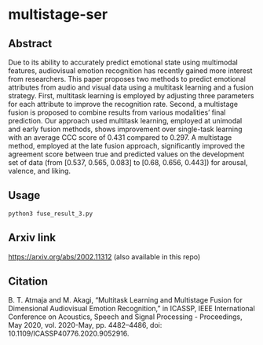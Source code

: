 # multistage-ser
## Abstract

Due to its ability to accurately predict emotional state using multimodal features, audiovisual emotion recognition has recently gained more interest from researchers. This paper proposes two methods to predict emotional attributes from audio and visual data using a multitask learning and a fusion strategy. First, multitask learning is employed by adjusting three parameters for each attribute to improve the recognition rate. Second, a multistage fusion is proposed to combine results from various modalities’ final prediction. Our approach used multitask learning, employed at unimodal and early fusion methods, shows improvement over single-task learning with an average CCC score of 0.431 compared to 0.297. A multistage method, employed at the late fusion approach, significantly improved the agreement score between true and predicted values on the development set of data (from [0.537, 0.565, 0.083] to [0.68, 0.656, 0.443]) for arousal, valence, and liking.

## Usage
~~~
python3 fuse_result_3.py
~~~

## Arxiv link
https://arxiv.org/abs/2002.11312 (also available in this repo)

## Citation
B. T. Atmaja and M. Akagi, “Multitask Learning and Multistage Fusion for Dimensional Audiovisual Emotion Recognition,” in ICASSP, IEEE International Conference on Acoustics, Speech and Signal Processing - Proceedings, May 2020, vol. 2020-May, pp. 4482–4486, doi: 10.1109/ICASSP40776.2020.9052916.
